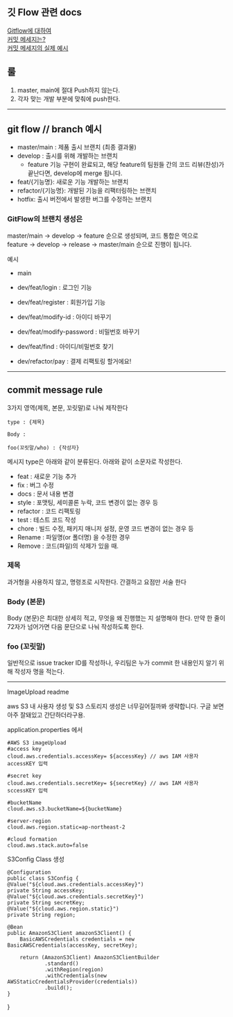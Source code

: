 ## 깃 Flow 관련 docs
[Gitflow에 대하여](https://velog.io/@couchcoding/%EC%B6%A9%EB%8F%8C-%EC%97%86%EB%8A%94-Git%EC%9D%84-%EC%9C%84%ED%95%B4-Git-Flow%EC%97%90-%EB%8C%80%ED%95%B4-%EC%95%8C%EC%95%84%EB%B3%B4%EC%9E%90)   
[커밋 메세지는?](https://puleugo.tistory.com/165)   
[커밋 메세지의 실제 예시](https://github.com/gyoogle/tech-interview-for-developer/blob/master/ETC/Git%20Commit%20Message%20Convention.md)


## 룰
1. master, main에 절대 Push하지 않는다.
2. 각자 맞는 개발 부분에 맞춰에 push한다.

---
## git flow // branch 예시

- master/main : 제품 출시 브랜치 (최종 결과물)
- develop : 출시를 위해 개발하는 브랜치
  - feature 기능 구현이 완료되고, 해당 feature의 팀원들 간의 코드 리뷰(찬성)가 끝난다면, develop에 merge 됩니다.
- feat/{기능명}: 새로운 기능 개발하는 브랜치
- refactor/{기능명}: 개발된 기능을 리팩터링하는 브랜치
- hotfix: 출시 버전에서 발생한 버그를 수정하는 브랜치

### GitFlow의 브랜치 생성은
master/main -> develop -> feature 순으로 생성되며, 코드 통합은 역으로   
feature -> develop -> release -> master/main 순으로 진행이 됩니다.


예시
- main
- dev/feat/login : 로그인 기능
- dev/feat/register : 회원가입 기능
- dev/feat/modify-id : 아이디 바꾸기
- dev/feat/modify-password : 비밀번호 바꾸기
- dev/feat/find : 아이디/비밀번호 찾기

- dev/refactor/pay : 결제 리팩토링 할거에요!

---
## commit message rule
3가지 영역(제목, 본문, 꼬릿말)로 나눠 제작한다
```
type : {제목}

Body : 

foo(꼬릿말/who) : {작성자}
```
메시지 type은 아래와 같이 분류된다. 아래와 같이 소문자로 작성한다.

- feat : 새로운 기능 추가
- fix : 버그 수정
- docs : 문서 내용 변경
- style : 포맷팅, 세미콜론 누락, 코드 변경이 없는 경우 등
- refactor : 코드 리팩토링
- test : 테스트 코드 작성
- chore : 빌드 수정, 패키지 매니저 설정, 운영 코드 변경이 없는 경우 등
- Rename : 파일명(or 폴더명) 을 수정한 경우
- Remove : 코드(파일)의 삭제가 있을 때.

### 제목 
과거형을 사용하지 않고, 명령조로 시작한다.
간결하고 요점만 서술 한다


### Body (본문)
   Body (본문)은 최대한 상세히 적고, 무엇을 왜 진행했는 지 설명해야 한다. 만약 한 줄이 72자가 넘어가면 다음 문단으로 나눠 작성하도록 한다.
   
### foo (꼬릿말)
일반적으로 issue tracker ID를 작성하나, 우리팀은 누가 commit 한 내용인지 알기 위해 작성자 명을 적는다.

--------------------------------------

ImageUpload readme

aws S3 내 사용자 생성 및 S3 스토리지 생성은 너무길어질까봐 생략합니다. 구글 보면 아주 잘돼있고 간단하더라구용.

application.properties 에서

    #AWS S3 imageUpload
    #access key
    cloud.aws.credentials.accessKey= ${accessKey} // aws IAM 사용자 accessKEY 입력

    #secret key
    cloud.aws.credentials.secretKey= ${secretKey} // aws IAM 사용자 sccessKEY 입력

    #bucketName
    cloud.aws.s3.bucketName=${bucketName}

    #server-region
    cloud.aws.region.static=ap-northeast-2

    #cloud formation
    cloud.aws.stack.auto=false

S3Config Class 생성

    @Configuration
    public class S3Config {
    @Value("${cloud.aws.credentials.accessKey}")
    private String accessKey;
    @Value("${cloud.aws.credentials.secretKey}")
    private String secretKey;
    @Value("${cloud.aws.region.static}")
    private String region;

    @Bean
    public AmazonS3Client amazonS3Client() {
        BasicAWSCredentials credentials = new BasicAWSCredentials(accessKey, secretKey);

        return (AmazonS3Client) AmazonS3ClientBuilder
                .standard()
                .withRegion(region)
                .withCredentials(new AWSStaticCredentialsProvider(credentials))
                .build();
    }
}
